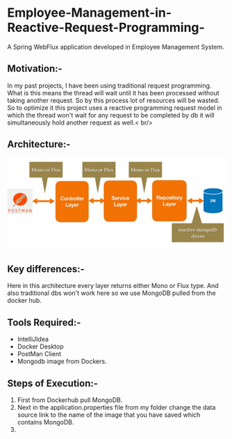 # Employee-Management-in-Reactive-Request-Programming-
A Spring WebFlux application developed in Employee Management System.

## Motivation:-
In my past projects, I have been using traditional request programming. What is this means the thread will wait until it has been processed without taking another request. So by this process lot of resources will be wasted. So to optimize it this project uses a reactive programming request model in which the thread won't wait for any request to be completed by db it will simultaneously hold another request as well.< br/>

## Architecture:-
![This is an image](https://github.com/srinathsai/Employee-Management-in-Reactive-Request-Programming-/blob/main/Springwebflux%20architecture.jpg) 

## Key differences:-
Here in this architecture every layer returns either Mono or Flux type. And also traditional dbs won't work here so we use MongoDB pulled from the docker hub.

## Tools Required:-
  - IntelliJIdea
  - Docker Desktop
  - PostMan Client
  - Mongodb image from Dockers.
    
## Steps of Execution:-
  1) First from Dockerhub pull MongoDB.
  2) Next in the application.properties file from my folder change the data source link to the name of the image that you have saved which contains MongoDB.
  3) 
